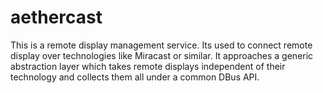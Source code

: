 aethercast
==========

This is a remote display management service. Its used to connect remote
display over technologies like Miracast or similar. It approaches a
generic abstraction layer which takes remote displays independent of
their technology and collects them all under a common DBus API.
